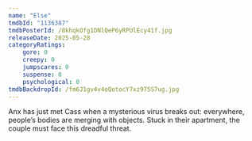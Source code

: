 ```yaml
---
name: "Else"
tmdbId: "1136387"
tmdbPosterId: /8khqkOfg1DNlQeP6yRPUlEcy41f.jpg
releaseDate: 2025-05-28
categoryRatings:
    gore: 0
    creepy: 0
    jumpscares: 0
    suspense: 0
    psychological: 0
tmdbBackdropId: /fm6J1gv4v4oQotocY7xz975S7ug.jpg
---
```

Anx has just met Cass when a mysterious virus breaks out: everywhere, people’s bodies are merging with objects. Stuck in their apartment, the couple must face this dreadful threat.
